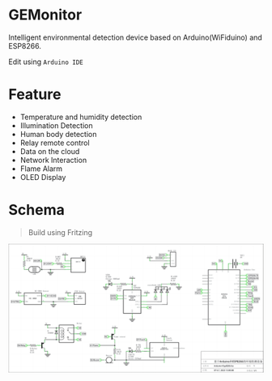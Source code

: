 # GEMonitor
Intelligent environmental detection device based on Arduino(WiFiduino) and ESP8266.

Edit using `Arduino IDE`

# Feature
- Temperature and humidity detection
- Illumination Detection
- Human body detection
- Relay remote control
- Data on the cloud
- Network Interaction
- Flame Alarm
- OLED Display

# Schema
> Build using Fritzing

![Project Schema](https://github.com/NeterAlex/GEMonitor/blob/main/GEMonitor%20Schema.png?raw=true)

